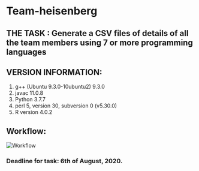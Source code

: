 # Team-heisenberg

## THE TASK : Generate a CSV files of details of all the team members using 7 or more programming languages                                                         

## VERSION INFORMATION:

1. g++ (Ubuntu 9.3.0-10ubuntu2) 9.3.0
2. javac 11.0.8
3. Python 3.7.7
4. perl 5, version 30, subversion 0 (v5.30.0)
5. R version 4.0.2

## Workflow:

![Workflow](https://github.com/MountainMan12/team-heisenberg/blob/master/Team-heisenberg-flow)


### Deadline for task: 6th of August, 2020.


